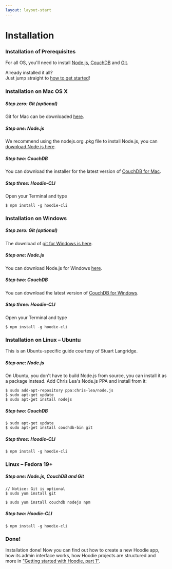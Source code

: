 ```yaml
---
layout: layout-start
---
```


# Installation 


### Installation of Prerequisites
For all OS, you'll need to install <a href="http://nodejs.org/" target="_blank">Node.js</a>, <a href="http://couchdb.apache.org/" target="_blank">CouchDB</a> and <a href="http://git-scm.com/" target="_blank">Git</a>.

Already installed it all?<br />
Just jump straight to <a href="/start/getting-started/getting-started-1.html">how to get started</a>!


### Installation on Mac OS X
##### Step zero: Git (optional)
Git for Mac can be downloaded <a href="http://git-scm.com/download/mac" target="_blank">here</a>.
##### Step one: Node.js
We recommend using the nodejs.org .pkg file to install Node.js, you can <a href="http://nodejs.org/download/" target="_blank">download Node.js here</a>. 
##### Step two: CouchDB
You can download the installer for the latest version of <a href="http://couchdb.apache.org/#download" target="_blank">CouchDB for Mac</a>.
##### Step three: Hoodie-CLI
Open your Terminal and type
<pre><code>$ npm install -g hoodie-cli</code></pre>



### Installation on Windows
##### Step zero: Git (optional)
The download of <a href="http://git-scm.com/download/win" target="_blank">git for Windows is here</a>.
##### Step one: Node.js
You can download Node.js for Windows <a href="http://nodejs.org/download/" target="_blank">here</a>. 
##### Step two: CouchDB
You can download the latest version of <a href="http://couchdb.apache.org/#download" target="_blank">CouchDB for Windows</a>.
##### Step three: Hoodie-CLI
Open your Terminal and type
<pre><code>$ npm install -g hoodie-cli</code></pre>


### Installation on Linux – Ubuntu
This is an Ubuntu-specific guide courtesy of Stuart Langridge. 
##### Step one: Node.js
On Ubuntu, you don't have to build Node.js from source, you can install it as a package instead. Add Chris Lea's Node.js PPA and install from it:

<pre><code>$ sudo add-apt-repository ppa:chris-lea/node.js
$ sudo apt-get update
$ sudo apt-get install nodejs
</code></pre>

##### Step two: CouchDB

<pre><code>$ sudo apt-get update
$ sudo apt-get install couchdb-bin git
</code></pre>

##### Step three: Hoodie-CLI
<pre><code>$ npm install -g hoodie-cli</code></pre>


### Linux – Fedora 19+
##### Step one: Node.js, CouchDB and Git  

<pre><code>// Notice: Git is optional
$ sudo yum install git
</code></pre>

<pre><code>$ sudo yum install couchdb nodejs npm
</code></pre>

##### Step two: Hoodie-CLI
<pre><code>$ npm install -g hoodie-cli
</code></pre>



### Done!
Installation done! Now you can find out how to create a new Hoodie app, how its admin interface works, how Hoodie projects are structured and more in <a href="/start/getting-started/getting-started-1.html">"Getting started with Hoodie, part 1"</a>.